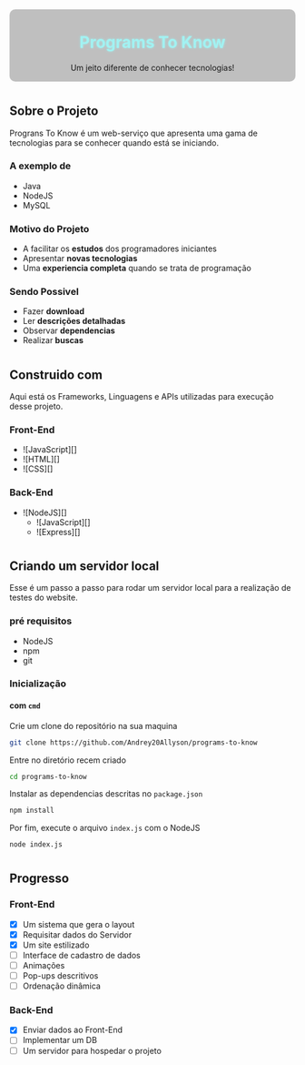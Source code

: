 <!-- Project Logo -->
<div style='background-color: #0000003f; padding: 2px; border-radius: 10px' align='center'>
    <h1 id='text' style='color: #a2f2f2; text-shadow: 0px 0px 4px #a2f0f0cf;'>Programs To Know</h1>
    <p>Um jeito diferente de conhecer tecnologias!</p>
</div>

#
## Sobre o Projeto

Prograns To Know é um web-serviço que apresenta uma gama de tecnologias para se conhecer quando está se iniciando.

### A exemplo de

- Java
- NodeJS
- MySQL

### Motivo do Projeto
- A facilitar os **estudos** dos programadores iniciantes
- Apresentar **novas tecnologias**
- Uma **experiencia completa** quando se trata de programação

### Sendo Possivel

- Fazer **download**
- Ler **descrições detalhadas**
- Observar **dependencias**
- Realizar **buscas**
#
## Construido com

Aqui está os Frameworks, Linguagens e APIs utilizadas para execução desse projeto.

### Front-End

- ![JavaScript][]
- ![HTML][]
- ![CSS][]

### Back-End

- ![NodeJS][]
    - ![JavaScript][]
    - ![Express][]
#
## Criando um servidor local

Esse é um passo a passo para rodar um servidor local para a realização de testes do website.

### pré requisitos

- NodeJS
- npm
- git

### Inicialização

#### com `cmd`

Crie um clone do repositório na sua maquina

```sh
git clone https://github.com/Andrey20Allyson/programs-to-know
```

Entre no diretório recem criado

```sh
cd programs-to-know
```

Instalar as dependencias descritas no `package.json`

```sh
npm install
```

Por fim, execute o arquivo `index.js` com o NodeJS

```sh
node index.js
```
#
## Progresso

### Front-End
- [x] Um sistema que gera o layout
- [x] Requisitar dados do Servidor
- [x] Um site estilizado
- [ ] Interface de cadastro de dados
- [ ] Animações
- [ ] Pop-ups descritivos
- [ ] Ordenação dinâmica
### Back-End
- [x] Enviar dados ao Front-End
- [ ] Implementar um DB
- [ ] Um servidor para hospedar o projeto